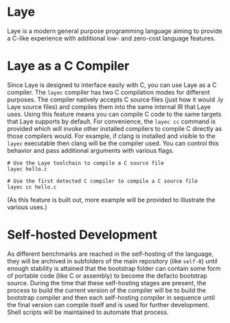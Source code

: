 # Laye

Laye is a modern general purpose programming language aiming to provide a C-like experience with additional low- and zero-cost language features.

# Laye as a C Compiler

Since Laye is designed to interface easily with C, you can use Laye as a C compiler. The `layec` compiler has two C compilation modes for different purposes. The compiler natively accepts C source files (just how it would .ly Laye source files) and compiles them into the same internal IR that Laye uses. Using this feature means you can compile C code to the same targets that Laye supports by default. For convenience, the `layec cc` command is provided which will invoke other installed compilers to compile C directly as those compilers would. For example, if clang is installed and visible to the `layec` executable then clang will be the compiler used. You can control this behavior and pass additional arguments with various flags.

```
# Use the Laye toolchain to compile a C source file
layec hello.c

# Use the first detected C compiler to compile a C source file
layec cc hello.c
```

(As this feature is built out, more example will be provided to illustrate the various uses.)

# Self-hosted Development

As different benchmarks are reached in the self-hosting of the language, they will be archived in subfolders of the main repository (like `self-0`) until enough stability is attained that the bootstrap folder can contain some form of portable code (like C or assembly) to become the defacto bootstrap source. During the time that these self-hosting stages are present, the process to build the current version of the compiler will be to build the bootstrap compiler and then each self-hosting compiler in sequence until the final version can compile itself and is used for further development. Shell scripts will be maintained to automate that process.

